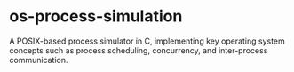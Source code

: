 # os-process-simulation
A POSIX-based process simulator in C, implementing key operating system concepts such as process scheduling, concurrency, and inter-process communication.
